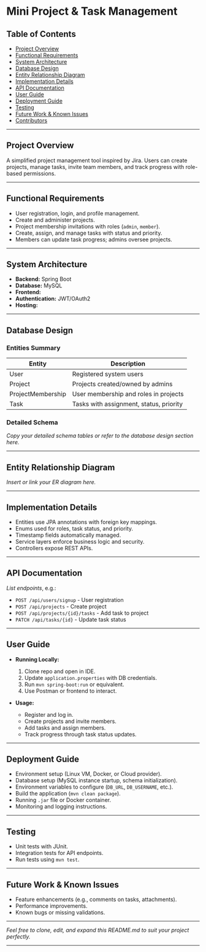 # Mini Project & Task Management

## Table of Contents
- [Project Overview](#project-overview)
- [Functional Requirements](#functional-requirements)
- [System Architecture](#system-architecture)
- [Database Design](#database-design)
- [Entity Relationship Diagram](#entity-relationship-diagram)
- [Implementation Details](#implementation-details)
- [API Documentation](#api-documentation)
- [User Guide](#user-guide)
- [Deployment Guide](#deployment-guide)
- [Testing](#testing)
- [Future Work & Known Issues](#future-work--known-issues)
- [Contributors](#contributors)

---

## Project Overview

A simplified project management tool inspired by Jira. Users can create projects, manage tasks, invite team members, and track progress with role-based permissions.

---

## Functional Requirements

- User registration, login, and profile management.
- Create and administer projects.
- Project membership invitations with roles (`admin`, `member`).
- Create, assign, and manage tasks with status and priority.
- Members can update task progress; admins oversee projects.

---

## System Architecture

- **Backend:** Spring Boot 
- **Database:** MySQL 
- **Frontend:** 
- **Authentication:** JWT/OAuth2 
- **Hosting:** 

---

## Database Design

### Entities Summary

| Entity          | Description                             |
|-----------------|-----------------------------------------|
| User            | Registered system users                 |
| Project         | Projects created/owned by admins        |
| ProjectMembership| User membership and roles in projects   |
| Task            | Tasks with assignment, status, priority |

### Detailed Schema

*Copy your detailed schema tables or refer to the database design section here.*

---

## Entity Relationship Diagram

*Insert or link your ER diagram here.*

---

## Implementation Details

- Entities use JPA annotations with foreign key mappings.
- Enums used for roles, task status, and priority.
- Timestamp fields automatically managed.
- Service layers enforce business logic and security.
- Controllers expose REST APIs.

---

## API Documentation

*List endpoints*, e.g.:

- `POST /api/users/signup` - User registration
- `POST /api/projects` - Create project
- `POST /api/projects/{id}/tasks` - Add task to project
- `PATCH /api/tasks/{id}` - Update task status

---

## User Guide

- **Running Locally:**  
  1. Clone repo and open in IDE.  
  2. Update `application.properties` with DB credentials.  
  3. Run `mvn spring-boot:run` or equivalent.  
  4. Use Postman or frontend to interact.

- **Usage:**  
  - Register and log in.  
  - Create projects and invite members.  
  - Add tasks and assign members.  
  - Track progress through task status updates.

---

## Deployment Guide

- Environment setup (Linux VM, Docker, or Cloud provider).
- Database setup (MySQL instance startup, schema initialization).
- Environment variables to configure (`DB_URL`, `DB_USERNAME`, etc.).
- Build the application (`mvn clean package`).
- Running `.jar` file or Docker container.
- Monitoring and logging instructions.

---

## Testing

- Unit tests with JUnit.
- Integration tests for API endpoints.
- Run tests using `mvn test`.

---

## Future Work & Known Issues

- Feature enhancements (e.g., comments on tasks, attachments).
- Performance improvements.
- Known bugs or missing validations.

---

*Feel free to clone, edit, and expand this README.md to suit your project perfectly.*

---

